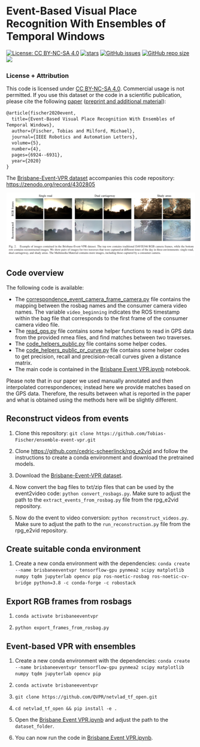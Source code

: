 # Event-Based Visual Place Recognition With Ensembles of Temporal Windows

[![License: CC BY-NC-SA 4.0](https://img.shields.io/badge/License-CC%20BY--NC--SA%204.0-lightgrey.svg?style=flat-square)](https://creativecommons.org/licenses/by-nc-sa/4.0/)
[![stars](https://img.shields.io/github/stars/Tobias-Fischer/ensemble-event-vpr.svg?style=flat-square)](https://github.com/Tobias-Fischer/ensemble-event-vpr/stargazers)
[![GitHub issues](https://img.shields.io/github/issues/Tobias-Fischer/ensemble-event-vpr?style=flat-square)](https://github.com/Tobias-Fischer/ensemble-event-vpr/issues)
[![GitHub repo size](https://img.shields.io/github/repo-size/Tobias-Fischer/ensemble-event-vpr.svg?style=flat-square)](./README.md)
<a href="https://qcr.github.io" alt="QUT Centre for Robotics Open Source"><img src="https://img.shields.io/badge/collection-QUT%20Robotics-%23043d71?style=flat-square" /></a>

### License + Attribution
This code is licensed under [CC BY-NC-SA 4.0](https://creativecommons.org/licenses/by-nc-sa/4.0/). Commercial usage is not permitted. If you use this dataset or the code in a scientific publication, please cite the following [paper](http://doi.org/10.1109/LRA.2020.3025505) ([preprint and additional material](https://arxiv.org/abs/2006.02826)):

```
@article{fischer2020event,
  title={Event-Based Visual Place Recognition With Ensembles of Temporal Windows},
  author={Fischer, Tobias and Milford, Michael},
  journal={IEEE Robotics and Automation Letters},
  volume={5},
  number={4},
  pages={6924--6931},
  year={2020}
}
```

The [Brisbane-Event-VPR dataset](https://zenodo.org/record/4302805) accompanies this code repository: https://zenodo.org/record/4302805

![Dataset preview](./dataset.png)


## Code overview
The following code is available:
- The [correspondence_event_camera_frame_camera.py](./correspondence_event_camera_frame_camera.py) file contains the mapping between the rosbag names and the consumer camera video names. The variable `video_beginning` indicates the ROS timestamp within the bag file that corresponds to the first frame of the consumer camera video file.
- The [read_gps.py](./read_gps.py) file contains some helper functions to read in GPS data from the provided nmea files, and find matches between two traverses.
- The [code_helpers_public.py](./code_helpers_public.py) file contains some helper codes.
- The [code_helpers_public_pr_curve.py](./code_helpers_public_pr_curve.py) file contains some helper codes to get precision, recall and precision-recall curves given a distance matrix.
- The main code is contained in the [Brisbane Event VPR.ipynb](./Brisbane%20Event%20VPR.ipynb) notebook.

Please note that in our paper we used manually annotated and then interpolated correspondences; instead here we provide matches based on the GPS data. Therefore, the results between what is reported in the paper and what is obtained using the methods here will be slightly different.

## Reconstruct videos from events
1. Clone this repository: `git clone https://github.com/Tobias-Fischer/ensemble-event-vpr.git`

1. Clone https://github.com/cedric-scheerlinck/rpg_e2vid and follow the instructions to create a conda environment and download the pretrained models.

1. Download the [Brisbane-Event-VPR dataset](https://zenodo.org/record/4302805).

1. Now convert the bag files to txt/zip files that can be used by the event2video code: `python convert_rosbags.py`. Make sure to adjust the path to the `extract_events_from_rosbag.py` file from the rpg_e2vid repository.

1. Now do the event to video conversion: `python reconstruct_videos.py`. Make sure to adjust the path to the `run_reconstruction.py` file from the rpg_e2vid repository.

## Create suitable conda environment
1. Create a new conda environment with the dependencies: `conda create --name brisbaneeventvpr tensorflow-gpu pynmea2 scipy matplotlib numpy tqdm jupyterlab opencv pip ros-noetic-rosbag ros-noetic-cv-bridge python=3.8 -c conda-forge -c robostack`

## Export RGB frames from rosbags
1. `conda activate brisbaneeventvpr`

1. `python export_frames_from_rosbag.py`

## Event-based VPR with ensembles
1. Create a new conda environment with the dependencies: `conda create --name brisbaneeventvpr tensorflow-gpu pynmea2 scipy matplotlib numpy tqdm jupyterlab opencv pip`

1. `conda activate brisbaneeventvpr`

1. `git clone https://github.com/QVPR/netvlad_tf_open.git`

1. `cd netvlad_tf_open && pip install -e .`

1. Open the [Brisbane Event VPR.ipynb](./Brisbane%20Event%20VPR.ipynb) and adjust the path to the `dataset_folder`.

1. You can now run the code in [Brisbane Event VPR.ipynb](./Brisbane%20Event%20VPR.ipynb).